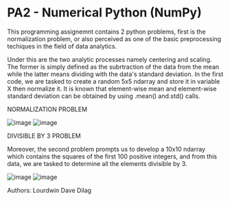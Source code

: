 # PA2 - Numerical Python (NumPy)

This programming assignemnt contains 2 python problems, first is the normalization problem, or also perceived as one of the basic preprocessing techiques in the field of data analytics. 

Under this are the two analytic processes namely centering and scaling. The former is simply defined as the subrtraction of the data from the mean while the latter means dividing with the data's standard deviation. In the first code, we are tasked to create a random 5x5 ndarray and store it in variable X then normalize it. It is known that element-wise mean and element-wise standard deviation can be obtained by using .mean() and.std() calls.

NORMALIZATION PROBLEM

![image](https://github.com/user-attachments/assets/2ff68b60-2a20-42d2-af4d-276343a85445)
![image](https://github.com/user-attachments/assets/6313a257-2c89-4be0-8774-fe992a8809b9)

DIVISIBLE BY 3 PROBLEM

Moreover, the second problem prompts us to develop a 10x10 ndarray which contains the squares of the first 100 positive integers, and from this data, we are tasked to determine all the elements divisible by 3.

![image](https://github.com/user-attachments/assets/2bb7a8a6-0507-4e73-9ef4-265faf1e5851)
![image](https://github.com/user-attachments/assets/aad67ed7-0860-4b8a-a580-c5deb39fc8e3)


Authors:
Lourdwin Dave Dilag
